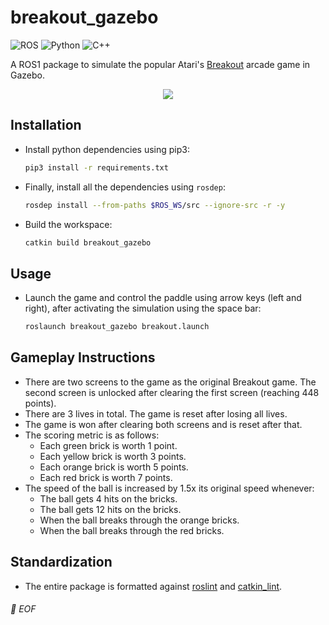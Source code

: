 # breakout_gazebo
![ROS](https://img.shields.io/badge/-ROS-22314E?style=plastic&logo=ROS)
![Python](https://img.shields.io/badge/-Python-black?style=plastic&logo=Python)
![C++](https://img.shields.io/badge/-C%2B%2B-00599C?style=plastic&logo=C%2B%2B)

A ROS1 package to simulate the popular Atari's [Breakout](https://en.wikipedia.org/wiki/Breakout_(video_game)) arcade game in Gazebo.

<p align=center>
<img src="https://user-images.githubusercontent.com/45683974/236690701-362b65d1-8e90-448b-912d-c8eba77f547a.gif"/>
</p>

## Installation

* Install python dependencies using pip3:

	```bash
	pip3 install -r requirements.txt
	```

* Finally, install all the dependencies using `rosdep`:

	```bash
	rosdep install --from-paths $ROS_WS/src --ignore-src -r -y
	```

* Build the workspace:

	```bash
	catkin build breakout_gazebo
	```

## Usage

* Launch the game and control the paddle using arrow keys (left and right), after activating the simulation using the space bar:

	```bash
	roslaunch breakout_gazebo breakout.launch
	```

## Gameplay Instructions

* There are two screens to the game as the original Breakout game. The second screen is unlocked after clearing the first screen (reaching 448 points).
* There are 3 lives in total. The game is reset after losing all lives.
* The game is won after clearing both screens and is reset after that.
* The scoring metric is as follows:
	* Each green brick is worth 1 point.
	* Each yellow brick is worth 3 points.
	* Each orange brick is worth 5 points.
	* Each red brick is worth 7 points.
* The speed of the ball is increased by 1.5x its original speed whenever:
	* The ball gets 4 hits on the bricks.
	* The ball gets 12 hits on the bricks.
	* When the ball breaks through the orange bricks.
	* When the ball breaks through the red bricks.


## Standardization

* The entire package is formatted against [roslint](http://wiki.ros.org/roslint) and [catkin_lint](https://github.com/fkie/catkin_lint).

###### 💾 EOF

